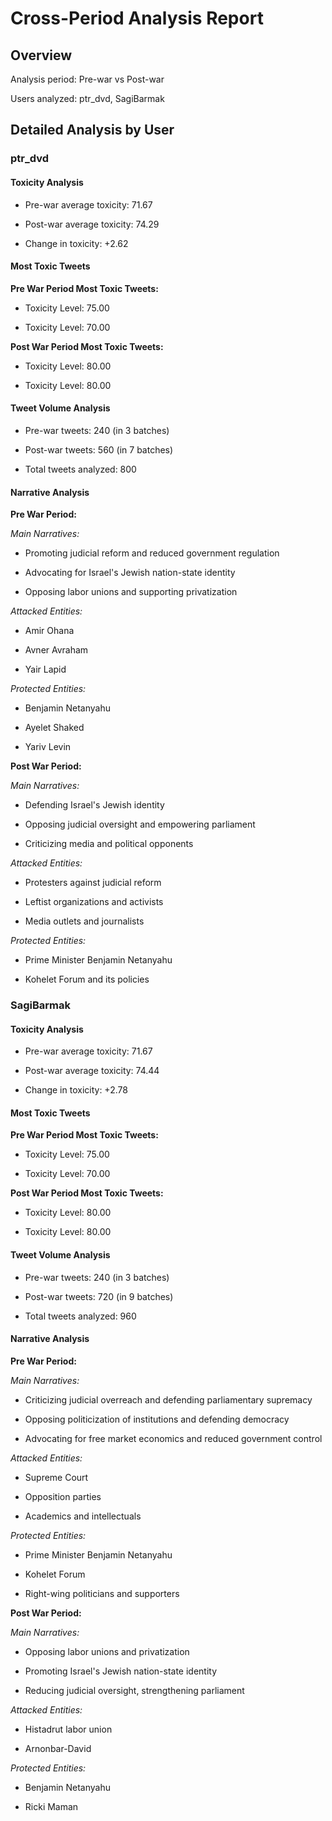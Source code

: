 # Cross-Period Analysis Report

## Overview

Analysis period: Pre-war vs Post-war

Users analyzed: ptr_dvd, SagiBarmak


## Detailed Analysis by User


### ptr_dvd

#### Toxicity Analysis

- Pre-war average toxicity: 71.67

- Post-war average toxicity: 74.29

- Change in toxicity: +2.62


#### Most Toxic Tweets


**Pre War Period Most Toxic Tweets:**

- Toxicity Level: 75.00

- Toxicity Level: 70.00


**Post War Period Most Toxic Tweets:**

- Toxicity Level: 80.00

- Toxicity Level: 80.00


#### Tweet Volume Analysis

- Pre-war tweets: 240 (in 3 batches)

- Post-war tweets: 560 (in 7 batches)

- Total tweets analyzed: 800


#### Narrative Analysis


**Pre War Period:**

*Main Narratives:*

- Promoting judicial reform and reduced government regulation

- Advocating for Israel's Jewish nation-state identity

- Opposing labor unions and supporting privatization


*Attacked Entities:*

- Amir Ohana

- Avner Avraham

- Yair Lapid


*Protected Entities:*

- Benjamin Netanyahu

- Ayelet Shaked

- Yariv Levin


**Post War Period:**

*Main Narratives:*

- Defending Israel's Jewish identity

- Opposing judicial oversight and empowering parliament

- Criticizing media and political opponents


*Attacked Entities:*

- Protesters against judicial reform

- Leftist organizations and activists

- Media outlets and journalists


*Protected Entities:*

- Prime Minister Benjamin Netanyahu

- Kohelet Forum and its policies


### SagiBarmak

#### Toxicity Analysis

- Pre-war average toxicity: 71.67

- Post-war average toxicity: 74.44

- Change in toxicity: +2.78


#### Most Toxic Tweets


**Pre War Period Most Toxic Tweets:**

- Toxicity Level: 75.00

- Toxicity Level: 70.00


**Post War Period Most Toxic Tweets:**

- Toxicity Level: 80.00

- Toxicity Level: 80.00


#### Tweet Volume Analysis

- Pre-war tweets: 240 (in 3 batches)

- Post-war tweets: 720 (in 9 batches)

- Total tweets analyzed: 960


#### Narrative Analysis


**Pre War Period:**

*Main Narratives:*

- Criticizing judicial overreach and defending parliamentary supremacy

- Opposing politicization of institutions and defending democracy

- Advocating for free market economics and reduced government control


*Attacked Entities:*

- Supreme Court

- Opposition parties

- Academics and intellectuals


*Protected Entities:*

- Prime Minister Benjamin Netanyahu

- Kohelet Forum

- Right-wing politicians and supporters


**Post War Period:**

*Main Narratives:*

- Opposing labor unions and privatization

- Promoting Israel's Jewish nation-state identity

- Reducing judicial oversight, strengthening parliament


*Attacked Entities:*

- Histadrut labor union

- Arnonbar-David


*Protected Entities:*

- Benjamin Netanyahu

- Ricki Maman

